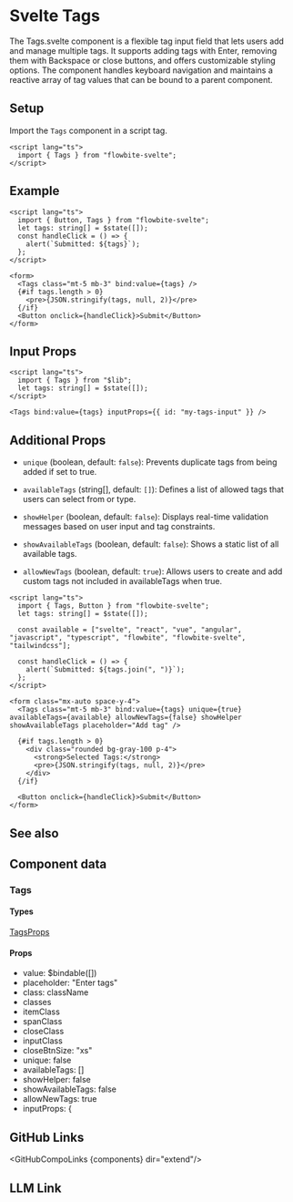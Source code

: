 # Svelte Tags


The Tags.svelte component is a flexible tag input field that lets users add and manage multiple tags. It supports adding tags with Enter, removing them with Backspace or close buttons, and offers customizable styling options. The component handles keyboard navigation and maintains a reactive array of tag values that can be bound to a parent component.

## Setup

Import the `Tags` component in a script tag.

```svelte
<script lang="ts">
  import { Tags } from "flowbite-svelte";
</script>
```

## Example

```svelte
<script lang="ts">
  import { Button, Tags } from "flowbite-svelte";
  let tags: string[] = $state([]);
  const handleClick = () => {
    alert(`Submitted: ${tags}`);
  };
</script>

<form>
  <Tags class="mt-5 mb-3" bind:value={tags} />
  {#if tags.length > 0}
    <pre>{JSON.stringify(tags, null, 2)}</pre>
  {/if}
  <Button onclick={handleClick}>Submit</Button>
</form>
```

## Input Props

```svelte
<script lang="ts">
  import { Tags } from "$lib";
  let tags: string[] = $state([]);
</script>

<Tags bind:value={tags} inputProps={{ id: "my-tags-input" }} />
```

## Additional Props

- `unique` (boolean, default: `false`): Prevents duplicate tags from being added if set to true.

- `availableTags` (string[], default: `[]`): Defines a list of allowed tags that users can select from or type.

- `showHelper` (boolean, default: `false`): Displays real-time validation messages based on user input and tag constraints.

- `showAvailableTags` (boolean, default: `false`): Shows a static list of all available tags.

- `allowNewTags` (boolean, default: `true`): Allows users to create and add custom tags not included in availableTags when true.

```svelte
<script lang="ts">
  import { Tags, Button } from "flowbite-svelte";
  let tags: string[] = $state([]);

  const available = ["svelte", "react", "vue", "angular", "javascript", "typescript", "flowbite", "flowbite-svelte", "tailwindcss"];

  const handleClick = () => {
    alert(`Submitted: ${tags.join(", ")}`);
  };
</script>

<form class="mx-auto space-y-4">
  <Tags class="mt-5 mb-3" bind:value={tags} unique={true} availableTags={available} allowNewTags={false} showHelper showAvailableTags placeholder="Add tag" />

  {#if tags.length > 0}
    <div class="rounded bg-gray-100 p-4">
      <strong>Selected Tags:</strong>
      <pre>{JSON.stringify(tags, null, 2)}</pre>
    </div>
  {/if}

  <Button onclick={handleClick}>Submit</Button>
</form>
```

## See also

<Seealso links={relatedLinks} />

## Component data

### Tags

#### Types

[TagsProps](https://github.com/themesberg/flowbite-svelte/blob/main/src/lib/types.ts#L891)

#### Props

- value: $bindable([])
- placeholder: "Enter tags"
- class: className
- classes
- itemClass
- spanClass
- closeClass
- inputClass
- closeBtnSize: "xs"
- unique: false
- availableTags: []
- showHelper: false
- showAvailableTags: false
- allowNewTags: true
- inputProps: {


## GitHub Links

<GitHubCompoLinks {components} dir="extend"/>

## LLM Link

<LlmLink />
